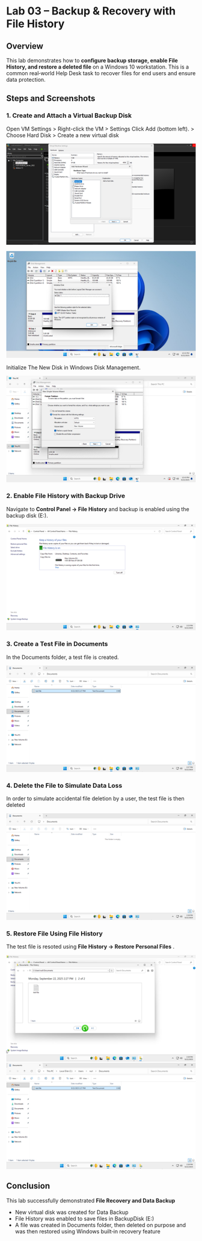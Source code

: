 # Lab 03 – Backup & Recovery with File History

## Overview
This lab demonstrates how to **configure backup storage, enable File History, and restore a deleted file** on a Windows 10 workstation. This is a common real‑world Help Desk task to recover files for end users and ensure data protection.

## Steps and Screenshots

### 1. Create and Attach a Virtual Backup Disk

Open VM Settings > Right-click the VM > Settings
Click Add (bottom left). > Choose Hard Disk > Create a new virtual disk

![](./screenshots/New_Virtual_Disk.png)

![](./screenshots/New_Virtual_Disk2.png)

Initialize The New Disk in Windows Disk Management.

![](./screenshots/Initialize_Disk.png)

### 2. Enable File History with Backup Drive
Navigate to **Control Panel → File History** and backup is enabled using the backup disk (E:).

![](./screenshots/File_History_Enabled.png)

### 3. Create a Test File in Documents
In the Documents folder, a test file is created.

![](./screenshots/Documents_Folder_File.png)

### 4. Delete the File to Simulate Data Loss
In order to simulate accidental file deletion by a user, the test file is then deleted

![](./screenshots/File_Got_Deleted.png)

### 5. Restore File Using File History
The test file is resoted using **File History → Restore Personal Files** .

![](./screenshots/Restoring_Deleted_File.png) 
![](./screenshots/File_Restored.png)

## Conclusion
This lab successfully demonstrated **File Recovery and Data Backup**

- New virtual disk was created for Data Backup
- File History was enabled to save files in BackupDisk (E:)
- A file was created in Documents folder, then deleted on purpose and was then restored using Windows built‑in recovery feature
